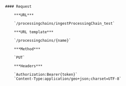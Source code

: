     #### Request

        ***URL***

        `/processingchains/ingestProcessingChain_test`

        ***URL template***

        `/processingchains/{name}`

        ***Method***

        `PUT`

        ***Headers***

        `Authorization:Bearer{token}`
        `Content-Type:application/geo+json;charset=UTF-8`
